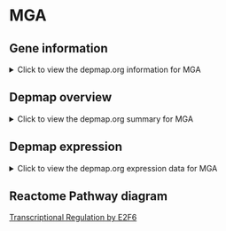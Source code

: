 <h1>MGA</h1>

<h2>Gene information</h2>
<details>
  <summary>Click to view the depmap.org information for MGA</summary>
  <iframe src="https://depmap.org/portal/gene/MGA?tab=about" style="border:none;width:100%;height:800px"></iframe>
</details>

<h2>Depmap overview</h2>
<details>
  <summary>Click to view the depmap.org summary for MGA</summary>
  <iframe src="https://depmap.org/portal/gene/MGA?tab=overview" style="border:none;width:100%;height:800px"></iframe>
</details>

<h2>Depmap expression</h2>
<details>
  <summary>Click to view the depmap.org expression data for MGA</summary>
  <iframe src="https://depmap.org/portal/gene/MGA?tab=characterization" style="border:none;width:100%;height:800px"></iframe>
</details>



<h2>Reactome Pathway diagram</h2>
<a href="https://reactome.org/PathwayBrowser/#/R-HSA-8953750" target="_BLANK">Transcriptional Regulation by E2F6</a>



